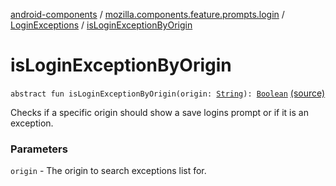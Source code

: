 [android-components](../../index.md) / [mozilla.components.feature.prompts.login](../index.md) / [LoginExceptions](index.md) / [isLoginExceptionByOrigin](./is-login-exception-by-origin.md)

# isLoginExceptionByOrigin

`abstract fun isLoginExceptionByOrigin(origin: `[`String`](https://kotlinlang.org/api/latest/jvm/stdlib/kotlin/-string/index.html)`): `[`Boolean`](https://kotlinlang.org/api/latest/jvm/stdlib/kotlin/-boolean/index.html) [(source)](https://github.com/mozilla-mobile/android-components/blob/master/components/feature/prompts/src/main/java/mozilla/components/feature/prompts/login/LoginExceptions.kt#L15)

Checks if a specific origin should show a save logins prompt or if it is an exception.

### Parameters

`origin` - The origin to search exceptions list for.